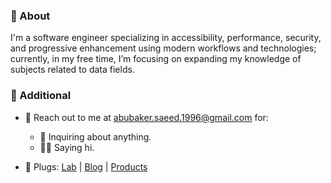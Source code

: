 ### 🌇 About

I'm a software engineer specializing in accessibility, performance, security, and progressive enhancement using modern workflows and technologies; currently, in my free time, I’m focusing on expanding my knowledge of subjects related to data fields.

### 🌃 Additional

- 🌱 Reach out to me at <abubaker.saeed.1996@gmail.com> for:
  - 🚀 Inquiring about anything.
  - 👋🏻 Saying hi.
  
- 🌿 Plugs: [Lab](https://abubakersaeed.com/lab) | [Blog](https://abubakersaeed.com/blog) | [Products](https://abubakersaeed.com/products)
